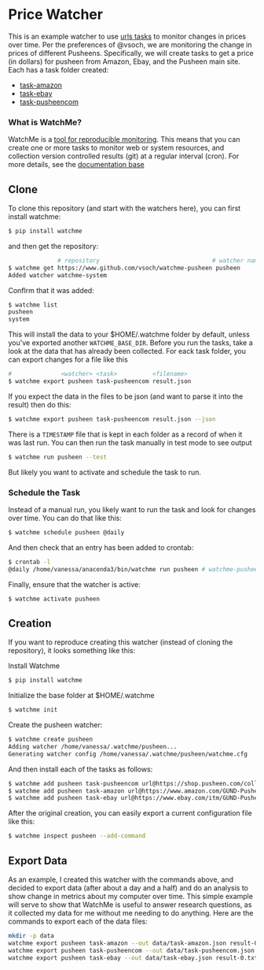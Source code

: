 # Price Watcher

This is an example watcher to use [urls tasks](https://vsoch.github.io/watchme/watchers/urls) 
to monitor changes in prices over time. Per the preferences of @vsoch, we are monitoring the change in prices of
different Pusheens. Specifically, we will create tasks to get a price (in dollars)
for pusheen from Amazon, Ebay, and the Pusheen main site. Each has a task folder created:

 - [task-amazon](task-amazon)
 - [task-ebay](task-ebay)
 - [task-pusheencom](task-pusheencom)


### What is WatchMe?

WatchMe is a [tool for reproducible monitoring](https://vsoch.github.io/watchme).
This means that you can create one or more tasks to monitor web or system resources,
and collection version controlled results (git) at a regular interval (cron). 
For more details, see the [documentation base](https://vsoch.github.io/watchme)


## Clone

To clone this repository (and start with the watchers here), you can
first install watchme:

```bash
$ pip install watchme
```

and then get the repository:

```bash
              # repository                                # watcher name
$ watchme get https://www.github.com/vsoch/watchme-pusheen pusheen
Added watcher watchme-system
```

Conflrm that it was added:

```bash
$ watchme list
pusheen
system
```

This will install the data to your $HOME/.watchme folder by default, unless
you've exported another `WATCHME_BASE_DIR`. Before you run the tasks, 
take a look at the data that has already been collected. For eack task
folder, you can export changes for a file like this 

```bash
#              <watcher> <task>          <filename>
$ watchme export pusheen task-pusheencom result.json
```

If you expect the data in the files to be json (and want to parse it into the result)
then do this:

```bash
$ watchme export pusheen task-pusheencom result.json --json
```

There is a `TIMESTAMP` file that is kept in each folder as a record of when 
it was last run. You can then run the task manually in test mode to see output

```bash
$ watchme run pusheen --test
```

But likely you want to activate and schedule the task to run.


### Schedule the Task

Instead of a manual run, you likely want to run the task and look for changes 
over time. You can do that like this:

```bash
$ watchme schedule pusheen @daily
```

And then check that an entry has been added to crontab:

```bash
$ crontab -l
@daily /home/vanessa/anaconda3/bin/watchme run pusheen # watchme-pusheen
```

Finally, ensure that the watcher is active:

```bash
$ watchme activate pusheen
```

## Creation

If you want to reproduce creating this watcher (instead of cloning the repository), 
it looks something like this:

Install Watchme

```bash
$ pip install watchme
```

Initialize the base folder at $HOME/.watchme

```bash
$ watchme init
```

Create the pusheen watcher:

```bash
$ watchme create pusheen
Adding watcher /home/vanessa/.watchme/pusheen...
Generating watcher config /home/vanessa/.watchme/pusheen/watchme.cfg
```

And then install each of the tasks as follows:

```bash
$ watchme add pusheen task-pusheencom url@https://shop.pusheen.com/collections/pusheen type@urls func@get_url_selection get_text@true selection@.money url_param_page@1,2,3,4,5,6,7 save_as@json
$ watchme add pusheen task-amazon url@https://www.amazon.com/GUND-Pusheen-Stuffed-Animal-Plush/dp/1223104788/ selection@#price_inside_buybox get_text@true type@urls func@get_url_selection
$ watchme add pusheen task-ebay url@https://www.ebay.com/itm/GUND-Pusheen-Pusheenosaurus-Dinosaur-Plush-Green-6/133014227523 selection@#prcIsum get_text@true type@urls func@get_url_selection
```

After the original creation, you can easily export a current configuration file like this:


```bash
$ watchme inspect pusheen --add-command
```

## Export Data

As an example, I created this watcher with the commands above, and 
decided to export data (after about a day and a half) and do an analysis to
show change in metrics about my computer over time. This simple example will serve
to show that WatchMe is useful to answer research questions, as it collected my data
for me without me needing to do anything. Here are the commands to export each of the data
files:

```bash
mkdir -p data
watchme export pusheen task-amazon --out data/task-amazon.json result-0.txt
watchme export pusheen task-pusheencom --out data/task-pusheencom.json result.json
watchme export pusheen task-ebay --out data/task-ebay.json result-0.txt
```
